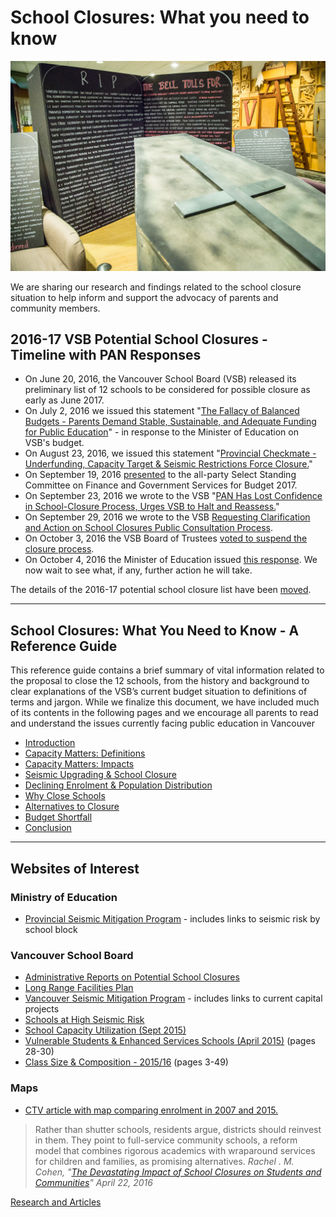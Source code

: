 # School Closures: What you need to know

<img class="hero" alt="Coffin and grave stones" src="/images/6746650_orig.jpeg" />

We are sharing our research and findings related to the school closure situation to help inform and support the advocacy of parents and community members.

## 2016-17 VSB Potential School Closures - Timeline with PAN Responses

* On June 20, 2016, the Vancouver School Board (VSB) released its preliminary list of 12 schools to be considered for possible closure as early as June 2017. 
* On July 2, 2016 we issued this statement "[The Fallacy of Balanced Budgets - Parents Demand Stable, Sustainable, and Adequate Funding for Public Education](/2016/07/02/balanced-budgets)" - in response to the Minister of Education on VSB's budget.
* On August 23, 2016, we issued this statement "[Provincial Checkmate - Underfunding, Capacity Target & Seismic Restrictions Force Closure.](/2016/08/23/provincial-checkmate)"
* On September 19, 2016 [presented](/2016/09/20/2017-budget) to the all-party Select Standing Committee on Finance and Government Services for Budget 2017.
* On September 23, 2016 we wrote to the VSB  "[PAN Has Lost Confidence in School-Closure Process, Urges VSB to Halt and Reassess.](/2016/09/23/request-for-information)"
* On September 29, 2016 we wrote to the VSB [Requesting Clarification and Action on School Closures Public Consultation Process](/2016/09/29/letter-to-the-vsb).
* On October 3, 2016 the VSB Board of Trustees [voted to suspend the closure process](https://www.vsb.bc.ca/district-news/vancouver-board-education-suspends-school-closure-process).
* On October 4, 2016 the Minister of Education issued [this response](https://news.gov.bc.ca/releases/2016EDUC0123-001897). We now wait to see what, if any, further action he will take. 

The details of the 2016-17 potential school closure list have been [moved](/2016-17-potential-school-closures). 

---

## School Closures: What You Need to Know - A Reference Guide

This reference guide contains a brief summary of vital information related to the proposal to close the 12 schools, from the history and background to clear explanations of the VSB’s current budget situation to definitions of terms and jargon. While we finalize this document, we have included much of its contents in the following pages and we encourage all parents to read and understand the issues currently facing public education in Vancouver

* [Introduction]()
* [Capacity Matters: Definitions](/capacity-matters-definitions)
* [Capacity Matters: Impacts](/capacity-matters-impacts)
* [Seismic Upgrading & School Closure](/seismic-upgrading)
* [Declining Enrolment & Population Distribution](/declining-enrollment)
* [Why Close Schools](/why-close-schools)
* [Alternatives to Closure](/alternatives-to-school-closure)
* [Budget Shortfall](/cause-of-budget-shortfall)
* [Conclusion](/conclusion)

---

## Websites of Interest

### Ministry of Education
* [Provincial Seismic Mitigation Program](http://www2.gov.bc.ca/gov/content/education-training/administration/resource-management/capital-planning/seismic-mitigation-program) - includes links to seismic risk by school block

### Vancouver School Board
* [Administrative Reports on Potential School Closures](http://engage.vsb.bc.ca/)
* [Long Range Facilities Plan](http://engage.vsb.bc.ca/lrfp-updates/)
* [Vancouver Seismic Mitigation Program](https://www.vsb.bc.ca/seismic-information) - includes links to current capital projects
* [Schools at High Seismic Risk](http://engage.vsb.bc.ca/wp-content/uploads/2016/05/appendix-f-schools-with-high-seismic-risk.pdf)
* [School Capacity Utilization (Sept 2015)](http://engage.vsb.bc.ca/wp-content/uploads/2016/06/appendix-k-current-capacity-utilization-by-school.pdf)
* [Vulnerable Students & Enhanced Services Schools (April 2015)](https://www.vsb.bc.ca/sites/default/files/15Nov18_op_commIII_agenda_1.pdf) (pages 28-30)
* [Class Size & Composition - 2015/16](https://www.vsb.bc.ca/sites/default/files/16Feb03_op_commIV_agenda.pdf) (pages 3-49)

### Maps
* [CTV article with map comparing enrolment in 2007 and 2015.](http://bc.ctvnews.ca/school-board-reveals-shortlist-of-12-schools-facing-potential-closure-1.2953547)


> Rather than shutter schools, residents argue, districts should reinvest in them. They point to full-service community schools, a reform model that combines rigorous academics with wraparound services for children and families, as promising alternatives.
> <cite>Rachel . M. Cohen, "[The Devastating Impact of School Closures on Students and Communities](http://www.alternet.org/education/devastating-impact-school-closures-students-and-communities)" April 22, 2016</cite>

[Research and Articles]()
